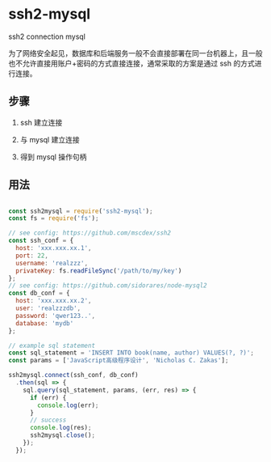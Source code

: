 # ssh2-mysql
ssh2 connection mysql

为了网络安全起见，数据库和后端服务一般不会直接部署在同一台机器上，且一般也不允许直接用账户+密码的方式直接连接，通常采取的方案是通过 ssh 的方式进行连接。

## 步骤

1. ssh 建立连接

2. 与 mysql 建立连接

3. 得到 mysql 操作句柄

## 用法

```javascript

const ssh2mysql = require('ssh2-mysql');
const fs = require('fs');

// see config: https://github.com/mscdex/ssh2
const ssh_conf = {
  host: 'xxx.xxx.xx.1',
  port: 22,
  username: 'realzzz',
  privateKey: fs.readFileSync('/path/to/my/key')
};
// see config: https://github.com/sidorares/node-mysql2
const db_conf = {
  host: 'xxx.xxx.xx.2',
  user: 'realzzzdb',
  password: 'qwer123..',
  database: 'mydb'
};

// example sql statement
const sql_statement = 'INSERT INTO book(name, author) VALUES(?, ?)';
const params = ['JavaScript高级程序设计', 'Nicholas C. Zakas'];

ssh2mysql.connect(ssh_conf, db_conf)
  .then(sql => {
    sql.query(sql_statement, params, (err, res) => {
      if (err) {
        console.log(err);
      }
      // success
      console.log(res);
      ssh2mysql.close();
    });
  });

```


